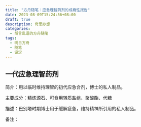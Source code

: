 ```yaml
---
title: "方舟随笔：应急理智药剂的成瘾性报告"
date: 2023-08-09T15:24:56+08:00
draft: true
description: 奇思妙想
categories:
  - 胡言乱语的方舟随笔
tags:
  - 明日方舟
  - 随笔
  - 设定
---
```


## 一代应急理智药剂

简介：用以临时维持理智的初代应急合剂，博士的私人制品。

主要成分：精炼源石、可食用转质盐组、聚酸酯、代糖

描述：巴别塔时期博士用于缓解疲惫，维持精神所引用的私人制品。

备注：

